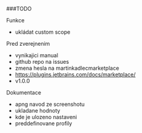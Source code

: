 ###TODO

Funkce
- ukládat custom scope

Pred zverejnenim
- vynikajici manual
- github repo na issues
- zmena hesla na martinkadlecmarketplace
- https://plugins.jetbrains.com/docs/marketplace/
- v1.0.0

Dokumentace
- apng navod ze screenshotu
- ukladane hodnoty
- kde je ulozeno nastaveni
- preddefinovane profily 
